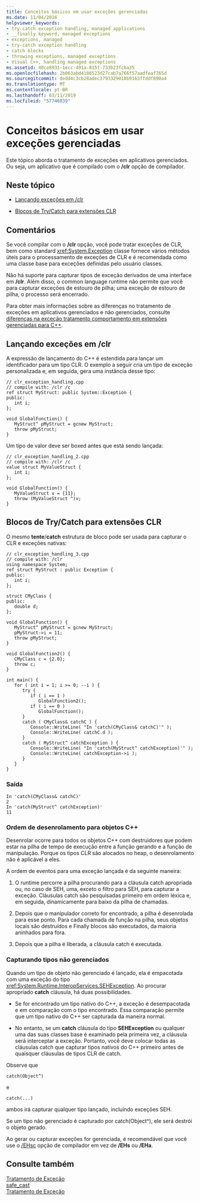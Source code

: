```yaml
---
title: Conceitos básicos em usar exceções gerenciadas
ms.date: 11/04/2016
helpviewer_keywords:
- try-catch exception handling, managed applications
- __finally keyword, managed exceptions
- exceptions, managed
- try-catch exception handling
- catch blocks
- throwing exceptions, managed exceptions
- Visual C++, handling managed exceptions
ms.assetid: 40ce8931-1ecc-491a-815f-733b23fcba35
ms.openlocfilehash: 2b063abd4186523d27cab7a766f57aadfeaf765d
ms.sourcegitcommit: dedd4c3cb28adec3793329018b9163ffddf890a4
ms.translationtype: MT
ms.contentlocale: pt-BR
ms.lasthandoff: 03/11/2019
ms.locfileid: "57746039"
---
```

# <a name="basic-concepts-in-using-managed-exceptions"></a>Conceitos básicos em usar exceções gerenciadas

Este tópico aborda o tratamento de exceções em aplicativos gerenciados. Ou seja, um aplicativo que é compilado com o **/clr** opção de compilador.

## <a name="in-this-topic"></a>Neste tópico

- [Lançando exceções em /clr](#vcconbasicconceptsinusingmanagedexceptionsanchor1)

- [Blocos de Try/Catch para extensões CLR](#vcconbasicconceptsinusingmanagedexceptionsanchor2)

## <a name="remarks"></a>Comentários

Se você compilar com o **/clr** opção, você pode tratar exceções de CLR, bem como standard <xref:System.Exception> classe fornece vários métodos úteis para o processamento de exceções de CLR e é recomendada como uma classe base para exceções definidas pelo usuário classes.

Não há suporte para capturar tipos de exceção derivados de uma interface em **/clr**. Além disso, o common language runtime não permite que você para capturar exceções de estouro de pilha; uma exceção de estouro de pilha, o processo será encerrado.

Para obter mais informações sobre as diferenças no tratamento de exceções em aplicativos gerenciados e não gerenciados, consulte [diferenças na exceção tratamento comportamento em extensões gerenciadas para C++](../dotnet/differences-in-exception-handling-behavior-under-clr.md).

##  <a name="vcconbasicconceptsinusingmanagedexceptionsanchor1"></a> Lançando exceções em /clr

A expressão de lançamento do C++ é estendida para lançar um identificador para um tipo CLR. O exemplo a seguir cria um tipo de exceção personalizada e, em seguida, gera uma instância desse tipo:

```
// clr_exception_handling.cpp
// compile with: /clr /c
ref struct MyStruct: public System::Exception {
public:
   int i;
};

void GlobalFunction() {
   MyStruct^ pMyStruct = gcnew MyStruct;
   throw pMyStruct;
}
```

Um tipo de valor deve ser boxed antes que está sendo lançada:

```
// clr_exception_handling_2.cpp
// compile with: /clr /c
value struct MyValueStruct {
   int i;
};

void GlobalFunction() {
   MyValueStruct v = {11};
   throw (MyValueStruct ^)v;
}
```

##  <a name="vcconbasicconceptsinusingmanagedexceptionsanchor2"></a> Blocos de Try/Catch para extensões CLR

O mesmo **tente**/**catch** estrutura de bloco pode ser usada para capturar o CLR e exceções nativas:

```
// clr_exception_handling_3.cpp
// compile with: /clr
using namespace System;
ref struct MyStruct : public Exception {
public:
   int i;
};

struct CMyClass {
public:
   double d;
};

void GlobalFunction() {
   MyStruct^ pMyStruct = gcnew MyStruct;
   pMyStruct->i = 11;
   throw pMyStruct;
}

void GlobalFunction2() {
   CMyClass c = {2.0};
   throw c;
}

int main() {
   for ( int i = 1; i >= 0; --i ) {
      try {
         if ( i == 1 )
            GlobalFunction2();
         if ( i == 0 )
            GlobalFunction();
      }
      catch ( CMyClass& catchC ) {
         Console::WriteLine( "In 'catch(CMyClass& catchC)'" );
         Console::WriteLine( catchC.d );
      }
      catch ( MyStruct^ catchException ) {
         Console::WriteLine( "In 'catch(MyStruct^ catchException)'" );
         Console::WriteLine( catchException->i );
      }
   }
}
```

### <a name="output"></a>Saída

```
In 'catch(CMyClass& catchC)'
2
In 'catch(MyStruct^ catchException)'
11
```

### <a name="order-of-unwinding-for-c-objects"></a>Ordem de desenrolamento para objetos C++

Desenrolar ocorre para todos os objetos C++ com destruidores que podem estar na pilha de tempo de execução entre a função gerando e a função de manipulação. Porque os tipos CLR são alocados no heap, o desenrolamento não é aplicável a eles.

A ordem de eventos para uma exceção lançada é da seguinte maneira:

1. O runtime percorre a pilha procurando para a cláusula catch apropriada ou, no caso de SEH, uma, exceto o filtro para SEH, para capturar a exceção. Cláusulas catch são pesquisadas primeiro em ordem léxica e, em seguida, dinamicamente para baixo da pilha de chamadas.

1. Depois que o manipulador correto for encontrado, a pilha é desenrolada para esse ponto. Para cada chamada de função na pilha, seus objetos locais são destruídos e Finally blocos são executados, da maioria aninhados para fora.

1. Depois que a pilha é liberada, a cláusula catch é executada.

### <a name="catching-unmanaged-types"></a>Capturando tipos não gerenciados

Quando um tipo de objeto não gerenciado é lançado, ela é empacotada com uma exceção do tipo <xref:System.Runtime.InteropServices.SEHException>. Ao procurar apropriado **catch** cláusula, há duas possibilidades.

- Se for encontrado um tipo nativo do C++, a exceção é desempacotada e em comparação com o tipo encontrado. Essa comparação permite que um tipo nativo do C++ ser capturada da maneira normal.

- No entanto, se um **catch** cláusula do tipo **SEHException** ou qualquer uma das suas classes base é examinado pela primeira vez, a cláusula será interceptar a exceção. Portanto, você deve colocar todas as cláusulas catch que capturar tipos nativos do C++ primeiro antes de quaisquer cláusulas de tipos CLR de catch.

Observe que

```
catch(Object^)
```

e

```
catch(...)
```

ambos irá capturar qualquer tipo lançado, incluindo exceções SEH.

Se um tipo não gerenciado é capturado por catch(Object^), ele será destrói o objeto gerado.

Ao gerar ou capturar exceções for gerenciada, é recomendável que você use o [/EHsc](../build/reference/eh-exception-handling-model.md) opção de compilador em vez de **/EHs** ou **/EHa**.

## <a name="see-also"></a>Consulte também

[Tratamento de Exceção](../windows/exception-handling-cpp-component-extensions.md)<br/>
[safe_cast](../windows/safe-cast-cpp-component-extensions.md)<br/>
[Tratamento de Exceção](../cpp/exception-handling-in-visual-cpp.md)
